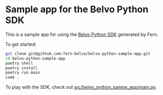 # Sample app for the Belvo Python SDK

This is a sample app for using the [Belvo Python SDK](https://github.com/fern-belvo/belvo-python) generated by Fern.

To get started:

```bash
git clone git@github.com:fern-belvo/belvo-python-sample-app.git
cd belvo-python-sample-app
poetry shell
poetry install
poetry run main
code .
```

To play with the SDK, check out [src/belvo_python_sampe_app/main.py](src/belvo_python_sampe_app/main.py).
